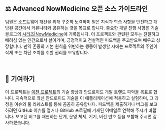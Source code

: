 ## ⚖️ Advanced NowMedicine 오픈 소스 가이드라인
팀원은 소프트웨어 개선을 위해 꾸준히 노력하며 얻은 지식과 학습 사항을 안전하고 개방된 공간에서 커뮤니티와 공유하는 것을 목표로 합니다. 중요한 개발 진행 사항은 기술 블로그의 [시리즈|NowMedicine](https://velog.io/@nter-developer/series/NowMedicine)에 기록됩니다. 이 프로젝트와 관련된 모두는 친절하고 배려심 있는 인간으로서 살아가며, 긍정적이고 건설적인 피드백을 주고받으며 배우고 성장합니다. 만약 존중의 기본 원칙을 위반하는 행동이 발생할 시에는 프로젝트의 주인이 삭제 또는 차단 조치를 취할 권리를 보유합니다.

</br>

## 🤝 기여하기
이 프로젝트는 [이전 프로젝트](https://github.com/dev-ant/now-medicine-android)의 기술 향상과 안드로이드 개발 트렌드 파악을 목표로 합니다. 지속적으로 최신 안드로이드 기술을 이 애플리케이션에 적용하고 실험하며, 그 과정을 이슈와 풀 리퀘스트를 통해 꼼꼼히 공유합니다. 피드백을 제출하거나 버그를 보고하려면 GitHub 이슈를 열거나 GitHub 프로필에 기재된 이메일로 연락해 주시기 바랍니다. 보고된 버그를 재현하는 단계, 운영 체제, 기기, 버전 번호 등을 포함해 주시면 감사하겠습니다.